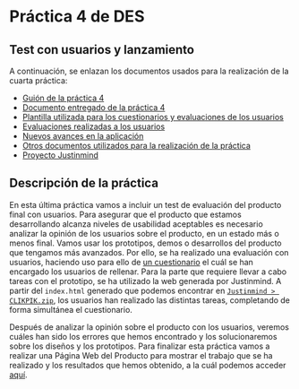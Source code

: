 # Práctica 4 de DES
## Test con usuarios y lanzamiento

A continuación, se enlazan los documentos usados para la realización de la cuarta práctica:

- [Guión de la práctica 4](https://github.com/Gecofer/MII_DES_1819/blob/master/Pr%C3%A1ctica%204/Practica4_guion.pdf)
- [Documento entregado de la práctica 4]()
- [Plantilla utilizada para los cuestionarios y evaluaciones de los usuarios](https://github.com/Gecofer/MII_DES_1819/blob/master/Pr%C3%A1ctica%204/Plantilla_cuestionario.pdf)
- [Evaluaciones realizadas a los usuarios](https://github.com/Gecofer/MII_DES_1819/tree/master/Pr%C3%A1ctica%204/Cuestionarios)
- [Nuevos avances en la aplicación](https://github.com/Gecofer/MII_DES_1819/tree/master/Pr%C3%A1ctica%204/Avances)
- [Otros documentos utilizados para la realización de la práctica](https://github.com/Gecofer/MII_DES_1819/tree/master/Pr%C3%A1ctica%204/Documentos)
- [Proyecto Justinmind](https://github.com/Gecofer/MII_DES_1819/tree/master/Pr%C3%A1ctica%204/Justinmind)



## Descripción de la práctica

En esta última práctica vamos a incluir un test de evaluación del producto final con usuarios. Para asegurar que el producto que estamos desarrollando alcanza niveles de usabilidad aceptables es necesario analizar la opinión de los usuarios sobre el producto, en un estado más o menos final. Vamos usar los prototipos, demos o desarrollos del producto que tengamos más avanzados. Por ello, se ha realizado una evaluación con usuarios, haciendo uso para ello de [un cuestionario](https://github.com/Gecofer/MII_DES_1819/blob/master/Pr%C3%A1ctica%204/Plantilla_cuestionario.pdf) el cuál se han encargado los usuarios de rellenar. Para la parte que requiere llevar a cabo tareas con el prototipo, se ha utilizado la web generada por Justinmind. A partir del `index.html` generado que podemos encontrar en [`Justinmind > CLIKPIK.zip`](https://github.com/Gecofer/MII_DES_1819/tree/master/Pr%C3%A1ctica%204/Justinmind), los usuarios han realizado las distintas tareas, completando de forma simultánea el cuestionario. 

Después de analizar la opinión sobre el producto con los usuarios, veremos cuáles han sido los errores que hemos encontrado y los solucionaremos sobre los diseños y los prototipos. Para finalizar esta práctica vamos a realizar una Página Web del Producto para mostrar el trabajo que se ha realizado y los resultados que hemos obtenido, a la cuál podemos acceder [aquí](https://andreamorgarz.wixsite.com/website). 